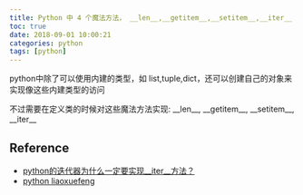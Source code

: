 ```yaml
---
title: Python 中 4 个魔法方法， __len__,__getitem__,__setitem__,__iter__
toc: true
date: 2018-09-01 10:00:21
categories: python
tags: [python]
---
```


python中除了可以使用内建的类型，如 list,tuple,dict，还可以创建自己的对象来实现像这些内建类型的访问

不过需要在定义类的时候对这些魔法方法实现: \_\_len\_\_,  \_\_getitem\_\_, \_\_setitem\_\_, \_\_iter\_\_

<!-- more -->



## Reference

- [python的迭代器为什么一定要实现__iter__方法？][2]
- [python liaoxuefeng][3]

[2]: https://www.zhihu.com/question/44015086
[3]: https://www.liaoxuefeng.com/
